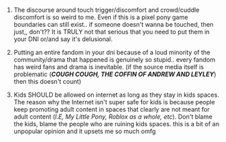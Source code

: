 1. The discourse around touch trigger/discomfort and crowd/cuddle discomfort is so weird to me. Even if this is a pixel pony game boundaries can still exist.. if someone doesn't wanna be touched, then just,, don't?? It is TRULY not that serious that you need to put them in your DNI or/and say it's delusional.



2. Putting an entire fandom in your dni because of a loud minority of the community/drama that happened is genuinely so stupid.. every fandom has weird fans and drama is inevitable. (if the source media itself is problematic (***COUGH COUGH, THE COFFIN OF ANDREW AND LEYLEY***) then this doesn't count)



3. Kids SHOULD be allowed on internet as long as they stay in kids spaces. The reason why the Internet isn't super safe for kids is because people keep promoting adult content in spaces that clearly are not meant for adult content (*I.E, My Little Pony, Roblox as a whole, etc*). Don't blame the kids, blame the people who are ruining kids spaces. this is a bit of an unpopular opinion and it upsets me so much omfg
